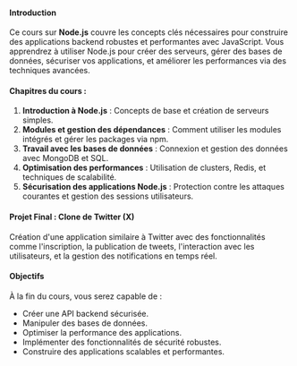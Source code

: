 #### Introduction
Ce cours sur **Node.js** couvre les concepts clés nécessaires pour construire des applications backend robustes et performantes avec JavaScript. Vous apprendrez à utiliser Node.js pour créer des serveurs, gérer des bases de données, sécuriser vos applications, et améliorer les performances via des techniques avancées.

#### Chapitres du cours :
1. **Introduction à Node.js** : Concepts de base et création de serveurs simples.
2. **Modules et gestion des dépendances** : Comment utiliser les modules intégrés et gérer les packages via npm.
3. **Travail avec les bases de données** : Connexion et gestion des données avec MongoDB et SQL.
4. **Optimisation des performances** : Utilisation de clusters, Redis, et techniques de scalabilité.
5. **Sécurisation des applications Node.js** : Protection contre les attaques courantes et gestion des sessions utilisateurs.

#### Projet Final : Clone de Twitter (X)
Création d'une application similaire à Twitter avec des fonctionnalités comme l'inscription, la publication de tweets, l'interaction avec les utilisateurs, et la gestion des notifications en temps réel.

#### Objectifs
À la fin du cours, vous serez capable de :
- Créer une API backend sécurisée.
- Manipuler des bases de données.
- Optimiser la performance des applications.
- Implémenter des fonctionnalités de sécurité robustes.
- Construire des applications scalables et performantes.
